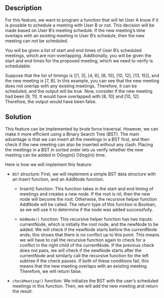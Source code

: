 ## Description

For this feature, we want to program a function that will let User A know if it is possible to schedule a meeting with User B or not. This decision will be made based on User B’s meeting schedule. If the new meeting’s time overlaps with an existing meeting in User B’s schedule, then the new meeting can not be scheduled.

You will be given a list of start and end times of User B’s scheduled meetings, which are non-overlapping. Additionally, you will be given the start and end times for the proposed meeting, which we need to verify is schedulable.

Suppose that the list of timings is [[1, 3], [4, 6], [8, 10], [10, 12], [13, 15]], and the new meeting is [7, 8]. In this example, you can see that the new meeting does not overlap with any existing meetings. Therefore, it can be scheduled, and the output will be true. Now, consider if the new meeting had been [9, 11]. It would have overlapped with [8, 10] and [10, 12]. Therefore, the output would have been false.

## Solution

This feature can be implemented by brute force traversal. However, we can make it more efficient using a Binary Search Tree (BST). The main advantage is that we can insert all the meetings in a BST first, and then check if the new meeting can also be inserted without any clash. Placing the meetings in a BST in sorted order lets us verify whether the new meeting can be added in O(log(n))
O(log(n))
 time.

Here is how we will implement this feature:

* `BST` structure: First, we will implement a simple BST data structure with an Insert function, and an AddNode function.

	* Insert() function: This function takes in the start and end timing of meetings and creates a new node. If the root is nil, then the new node will become the root. Otherwise, the recursive helper function AddNode will be called. The return type of this function is Boolean, as we will use it to determine if the node was added successfully.

	* `AddNode()` function: This recursive helper function has two inputs: currentNode, which is initially the root node, and the newNode to be added. We will check if the newNode starts before the currentNode ends; this shows that there is no conflict up to this point. This means we will have to call the recursive function again to check for a conflict in the right child of the currentNode. If the previous check does not pass, we will check if the newNode starts after the currentNode and similarly call the recursive function for the left subtree if the check passes. If both of these conditions fail, this means that the new meeting overlaps with an existing meeting. Therefore, we will return false.

* `checkMeeting()` function: We initialize the BST with the user’s scheduled meetings in this function. Then, we will add the new meeting and return the result.



